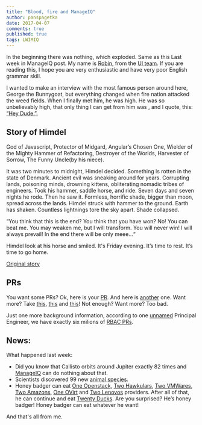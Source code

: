 ```yaml
---
title: "Blood, fire and ManageIQ"
author: panspagetka
date: 2017-04-07
comments: true
published: true
tags: LWIMIQ
---
```


In the beginning there was nothing, which exploded. Same as this Last week in ManageIQ post.
My name is [Robin](https://github.com/panspagetka), from the [UI team](https://github.com/ManageIQ/manageiq-ui-classic/). If you are reading this, I hope you are very enthusiastic and have very poor English grammar skill.

I wanted to make an interview with the most famous person around here, George the Bunnygoat, but everything changed when fire nation attacked the weed fields. When I finally met him, he was high. He was so unbelievably high, that only thing I can get from him was , and I quote, this: [“Hey Dude.”.](https://www.youtube.com/watch?v=A_MjCqQoLLA)

## Story of Himdel
God of Javascript, Protector of Midgard, Angular’s Chosen One, Wielder of the Mighty Hammer of Refactoring, Destroyer of the Worlds, Harvester of Sorrow, The Funny Uncle(by his niece).

It was two minutes to midnight, Himdel decided. Something is rotten in the state of Denmark. Ancient evil was sneaking around for years. Corrupting lands, poisoning minds, drowning kittens, obliterating nomadic tribes of engineers. Took his hammer, saddle horse, and ride. Seven days and seven nights he rode. Then he saw it. Formless, horrific shade, bigger than moon, spread across the lands. Himdel struck with hammer to the ground. Earth has shaken. Countless lightnings tore the sky apart. Shade collapsed.

“You think that this is the end? You think that you have won?  No! You can beat me. You may weaken me, but I will transform. You will never win! I will always prevail! In the end there will be only meee...“

Himdel look at his horse and smiled. It's Friday evening. It’s time to rest. It’s time to go home.

[Original story](https://github.com/ManageIQ/manageiq-ui-classic/pull/966)

## PRs
You want some PRs? Ok, here is your [PR](https://github.com/ManageIQ/manageiq/pull/14558). And here is [another](https://github.com/ManageIQ/manageiq/pull/14623) one. Want more? Take [this](https://github.com/ManageIQ/manageiq/pull/14583), [this](https://github.com/ManageIQ/manageiq/pull/14542) and [this](https://github.com/ManageIQ/manageiq/pull/14523)! Not enough? Want more? Too bad.

Just one more background information, according to one [unnamed](https://github.com/martinpovolny) Principal Engineer, we have exactly six milions of [RBAC PRs](https://github.com/ManageIQ/manageiq-ui-classic/issues?q=RBAC+label%3Arbac).


## News:

  What happened last week:
  - Did you know that Callisto orbits around Jupiter exactly 82 times and [ManageIQ](https://github.com/ManageIQ/manageiq) can do nothing about that.
  - Scientists discovered 99 new [animal species](https://github.com/ManageIQ/manageiq-ui-classic).
  - Honey badger can eat [One Openstack](https://github.com/ManageIQ/manageiq-providers-openstack), [Two Hawkulars](https://github.com/ManageIQ/manageiq-providers-hawkular), [Two VMWares](https://github.com/ManageIQ/manageiq-providers-vmware), [Two Amazons](https://github.com/ManageIQ/manageiq-providers-amazon), [One OVirt](https://github.com/ManageIQ/manageiq-providers-ovirt/) and [Two Lenovos](https://github.com/ManageIQ/manageiq-providers-lenovo) providers. After all of that, he can continue and eat [Twenty Ducks](https://github.com/ManageIQ/manageiq-ui-service). Are you surprised? He’s honey badger! Honey badger can eat whatever he want!

  And that's all from me.
